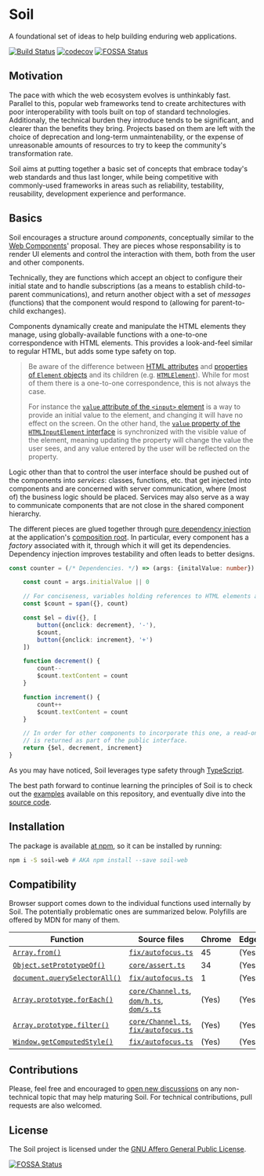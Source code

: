 # Soil

A foundational set of ideas to help building enduring web applications.

[![Build Status](https://travis-ci.org/inad9300/Soil.svg?branch=master)](https://travis-ci.org/inad9300/Soil)
[![codecov](https://codecov.io/gh/inad9300/Soil/branch/master/graph/badge.svg)](https://codecov.io/gh/inad9300/Soil)
[![FOSSA Status](https://app.fossa.io/api/projects/git%2Bgithub.com%2Finad9300%2FSoil.svg?type=shield)](https://app.fossa.io/projects/git%2Bgithub.com%2Finad9300%2FSoil?ref=badge_shield)

## Motivation
The pace with which the web ecosystem evolves is unthinkably fast. Parallel to this, popular web frameworks tend to
create architectures with poor interoperability with tools built on top of standard technologies. Additionaly, the
technical burden they introduce tends to be significant, and clearer than the benefits they bring. Projects based on
them are left with the choice of deprecation and long-term unmaintenability, or the expense of unreasonable amounts of
resources to try to keep the community's transformation rate.

Soil aims at putting together a basic set of concepts that embrace today's web standards and thus last longer, while
being competitive with commonly-used frameworks in areas such as reliability, testability, reusability, development
experience and performance.

## Basics
Soil encourages a structure around *components*, conceptually similar to the [Web Components](https://developer.mozilla.org/en-US/docs/Web/Web_Components)'
proposal. They are pieces whose responsability is to render UI elements and control the interaction with them, both from
the user and other components.

Technically, they are functions which accept an object to configure their initial state and to handle subscriptions (as
a means to establish child-to-parent communications), and return another object with a set of *messages* (functions)
that the component would respond to (allowing for parent-to-child exchanges).

Components dynamically create and manipulate the HTML elements they manage, using globally-available functions with a
one-to-one correspondence with HTML elements. This provides a look-and-feel similar to regular HTML, but adds some type
safety on top.

> Be aware of the difference between [HTML attributes](https://developer.mozilla.org/en-US/docs/Web/HTML/Attributes) and
> [properties of `Element` objects](https://developer.mozilla.org/en-US/docs/Web/API/Element) and its children (e.g.
> [`HTMLElement`](https://developer.mozilla.org/en-US/docs/Web/API/HTMLElement)). While for most of them there is a
> one-to-one correspondence, this is not always the case.
>
> For instance the [`value` attribute of the `<input>` element](https://developer.mozilla.org/en-US/docs/Web/HTML/Element/input#attr-value)
> is a way to provide an initial value to the element, and changing it will have no effect on the screen. On the other
> hand, the [`value` property of the `HTMLInputElement` interface](https://developer.mozilla.org/en-US/docs/Web/API/HTMLInputElement#Properties)
> is synchronized with the visible value of the element, meaning updating the property will change the value the user
> sees, and any value entered by the user will be reflected on the property.

Logic other than that to control the user interface should be pushed out of the components into *services*: classes,
functions, etc. that get injected into components and are concerned with server communication, where (most of) the
business logic should be placed. Services may also serve as a way to communicate components that are not close in the
shared component hierarchy.

The different pieces are glued together through [pure dependency injection](http://blog.ploeh.dk/2014/06/10/pure-di/) at
the application's [composition root](http://blog.ploeh.dk/2011/07/28/CompositionRoot/). In particular, every component
has a *factory* associated with it, through which it will get its dependencies. Dependency injection improves
testability and often leads to better designs.

```typescript
const counter = (/* Dependencies. */) => (args: {initalValue: number}) {

    const count = args.initialValue || 0

    // For conciseness, variables holding references to HTML elements are prefixed with "$" by convention.
    const $count = span({}, count)

    const $el = div({}, [
        button({onclick: decrement}, '-'),
        $count,
        button({onclick: increment}, '+')
    ])

    function decrement() {
        count--
        $count.textContent = count
    }

    function increment() {
        count++
        $count.textContent = count
    }

    // In order for other components to incorporate this one, a read-only reference to the local HTML root
    // is returned as part of the public interface.
    return {$el, decrement, increment}
}
```

As you may have noticed, Soil leverages type safety through [TypeScript](https://www.typescriptlang.org/).

The best path forward to continue learning the principles of Soil is to check out the [examples](examples/)
available on this repository, and eventually dive into the [source code](src/).

## Installation
The package is available [at npm](https://www.npmjs.com/package/soil-web), so it can be installed by running:
```bash
npm i -S soil-web # AKA npm install --save soil-web
```

## Compatibility
Browser support comes down to the individual functions used internally by Soil. The potentially problematic ones are
summarized below. Polyfills are offered by MDN for many of them.

| Function | Source files | Chrome | Edge | Firefox | IE  | Opera | Safari
| -------- | ------------ | ------ | ---- | ------- | --- | ----- | ------
| [`Array.from()`](https://developer.mozilla.org/en-US/docs/Web/JavaScript/Reference/Global_Objects/Array/from) | [`fix/autofocus.ts`](src/fix/autofocus.ts) | 45 | (Yes) | 32 | No | (Yes) | 9
| [`Object.setPrototypeOf()`](https://developer.mozilla.org/en-US/docs/Web/JavaScript/Reference/Global_Objects/Object/setPrototypeOf) | [`core/assert.ts`](src/core/assert.ts) | 34 | (Yes) | 31 | 11 | (Yes) | 9
| [`document.querySelectorAll()`](https://developer.mozilla.org/en-US/docs/Web/API/Document/querySelectorAll) | [`fix/autofocus.ts`](src/fix/autofocus.ts)| 1 | (Yes) | 3.5 | 9 | 10 | 3.2
| [`Array.prototype.forEach()`](https://developer.mozilla.org/en-US/docs/Web/JavaScript/Reference/Global_Objects/Array/forEach) | [`core/Channel.ts`](src/core/Channel.ts), [`dom/h.ts`](src/dom/h.ts), [`dom/s.ts`](src/dom/s.ts) | (Yes) | (Yes) | 1.5 | 9 | (Yes) | (Yes)
| [`Array.prototype.filter()`](https://developer.mozilla.org/en-US/docs/Web/JavaScript/Reference/Global_Objects/Array/filter) | [`core/Channel.ts`](src/core/Channel.ts), [`fix/autofocus.ts`](src/fix/autofocus.ts) | (Yes) | (Yes) | 1.5 | 9 | (Yes) | (Yes)
| [`Window.getComputedStyle()`](https://developer.mozilla.org/en-US/docs/Web/API/Window/getComputedStyle) | [`fix/autofocus.ts`](src/fix/autofocus.ts) | (Yes) | (Yes) | (Yes) | 9 | (Yes) | (Yes)

## Contributions
Please, feel free and encouraged to [open new discussions](../../issues) on any non-technical
topic that may help maturing Soil. For technical contributions, pull requests are also welcomed.

## License
The Soil project is licensed under the [GNU Affero General Public License](LICENSE).


[![FOSSA Status](https://app.fossa.io/api/projects/git%2Bgithub.com%2Finad9300%2FSoil.svg?type=large)](https://app.fossa.io/projects/git%2Bgithub.com%2Finad9300%2FSoil?ref=badge_large)